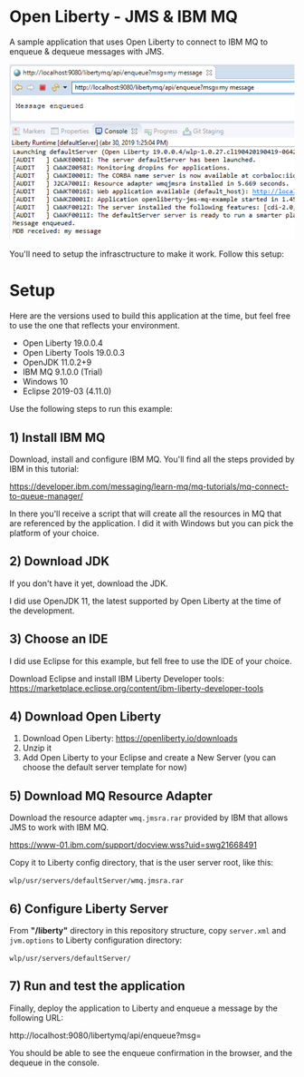 # Open Liberty - JMS & IBM MQ

A sample application that uses Open Liberty to connect to IBM MQ to enqueue & dequeue messages with JMS.

<img src="./docs/working.png"/>

You'll need to setup the infrasctructure to make it work. Follow this setup:

# Setup

Here are the versions used to build this application at the time, but feel free to use the one that reflects your environment.

* Open Liberty 19.0.0.4
* Open Liberty Tools 19.0.0.3
* OpenJDK 11.0.2+9
* IBM MQ 9.1.0.0 (Trial)
* Windows 10
* Eclipse 2019-03 (4.11.0)

Use the following steps to run this example:

## 1) Install IBM MQ

Download, install and configure IBM MQ. You'll find all the steps provided by IBM in this tutorial:

https://developer.ibm.com/messaging/learn-mq/mq-tutorials/mq-connect-to-queue-manager/

In there you'll receive a script that will create all the resources in MQ that are referenced by the application. I did it with Windows but you can pick the platform of your choice.

## 2) Download JDK

If you don't have it yet, download the JDK.

I did use OpenJDK 11, the latest supported by Open Liberty at the time of the development. 

## 3) Choose an IDE

I did use Eclipse for this example, but fell free to use the IDE of your choice.

Download Eclipse and install IBM Liberty Developer tools: https://marketplace.eclipse.org/content/ibm-liberty-developer-tools

## 4) Download Open Liberty

1. Download Open Liberty: https://openliberty.io/downloads
2. Unzip it
3. Add Open Liberty to your Eclipse and create a New Server (you can choose the default server template for now)

## 5) Download MQ Resource Adapter

Download the resource adapter `wmq.jmsra.rar` provided by IBM that allows JMS to work with IBM MQ.

https://www-01.ibm.com/support/docview.wss?uid=swg21668491

Copy it to Liberty config directory, that is the user server root, like this:

`wlp/usr/servers/defaultServer/wmq.jmsra.rar`


## 6) Configure Liberty Server

From **"/liberty"** directory in this repository structure, copy `server.xml` and `jvm.options` to Liberty configuration directory:

`wlp/usr/servers/defaultServer/`


## 7) Run and test the application

Finally, deploy the application to Liberty and enqueue a message by the following URL:

http://localhost:9080/libertymq/api/enqueue?msg=<message text>

You should be able to see the enqueue confirmation in the browser, and the dequeue in the console.


